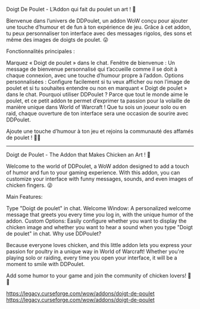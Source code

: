 Doigt De Poulet - L’Addon qui fait du poulet un art ! 🍗

Bienvenue dans l’univers de DDPoulet, un addon WoW conçu pour ajouter une touche d’humour et de fun à ton expérience de jeu. Grâce à cet addon, tu peux personnaliser ton interface avec des messages rigolos, des sons et même des images de doigts de poulet. 😜

Fonctionnalités principales :
 

Marquez « Doigt de poulet » dans le chat.
Fenêtre de bienvenue : Un message de bienvenue personnalisé qui t’accueille comme il se doit à chaque connexion, avec une touche d’humour propre à l’addon.
Options personnalisées  : Configure facilement si tu veux afficher ou non l’image de poulet et si tu souhaites entendre ou non en marquant « Doigt de poulet » dans le chat.
Pourquoi utiliser DDPoulet ?
Parce que tout le monde aime le poulet, et ce petit addon te permet d’exprimer ta passion pour la volaille de manière unique dans World of Warcraft ! Que tu sois un joueur solo ou en raid, chaque ouverture de ton interface sera une occasion de sourire avec DDPoulet.

Ajoute une touche d’humour à ton jeu et rejoins la communauté des affamés de poulet ! 🍗🍗

-------

Doigt de Poulet - The Addon that Makes Chicken an Art ! 🍗

Welcome to the world of DDPoulet, a WoW addon designed to add a touch of humor and fun to your gaming experience. With this addon, you can customize your interface with funny messages, sounds, and even images of chicken fingers. 😜

Main Features:

Type "Doigt de poulet" in chat.
Welcome Window: A personalized welcome message that greets you every time you log in, with the unique humor of the addon.
Custom Options: Easily configure whether you want to display the chicken image and whether you want to hear a sound when you type "Doigt de poulet" in chat.
Why use DDPoulet?

Because everyone loves chicken, and this little addon lets you express your passion for poultry in a unique way in World of Warcraft! Whether you're playing solo or raiding, every time you open your interface, it will be a moment to smile with DDPoulet.

Add some humor to your game and join the community of chicken lovers! 🍗🍗

https://legacy.curseforge.com/wow/addons/doigt-de-poulet
https://legacy.curseforge.com/wow/addons/doigt-de-poulet
